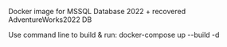 Docker image for MSSQL Database 2022 + recovered AdventureWorks2022 DB

Use command line to build & run: docker-compose up --build -d
